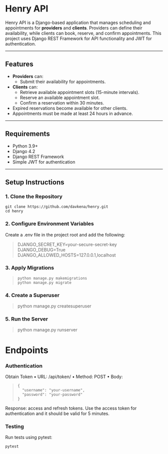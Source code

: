 
# Henry API

Henry API is a Django-based application that manages scheduling and appointments for **providers** and **clients**. Providers can define their availability, while clients can book, reserve, and confirm appointments. This project uses Django REST Framework for API functionality and JWT for authentication.

---

## Features

- **Providers** can:
  - Submit their availability for appointments.
- **Clients** can:
  - Retrieve available appointment slots (15-minute intervals).
  - Reserve an available appointment slot.
  - Confirm a reservation within 30 minutes.
- Expired reservations become available for other clients.
- Appointments must be made at least 24 hours in advance.

---

## Requirements

- Python 3.9+
- Django 4.2
- Django REST Framework
- Simple JWT for authentication

---

## Setup Instructions

### 1. Clone the Repository

    git clone https://github.com/davkena/henry.git
    cd henry

### 2. Configure Environment Variables
Create a .env file in the project root and add the following:

   

>  DJANGO_SECRET_KEY=your-secure-secret-key
>     DJANGO_DEBUG=True
>     DJANGO_ALLOWED_HOSTS=127.0.0.1,localhost

### 3. Apply Migrations

>     python manage.py makemigrations
>     python manage.py migrate

### 4. Create a Superuser

    

> python manage.py createsuperuser

### 5. Run the Server

    

> python manage.py runserver

# Endpoints
### Authentication
Obtain Token
•	URL: /api/token/
•	Method: POST
•	Body:

>     {
>       "username": "your-username",
>       "password": "your-password"
>     }

Response: access and refresh tokens.
Use the access token for authentication and it should be valid for 5 minutes.

### Testing
Run tests using pytest: 

    pytest
